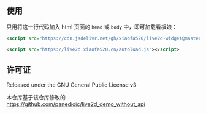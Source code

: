 ## 使用

只用将这一行代码加入 html 页面的 `head` 或 `body` 中，即可加载看板娘：
```xml
<script src="https://cdn.jsdelivr.net/gh/xiaofa520/live2d-widget@master/autoload.js"></script>
```
```xml
<script src="https://live2d.xiaofa520.cn/autoload.js"></script>
```
## 许可证
Released under the GNU General Public License v3

本仓库基于该仓库修改的 https://github.com/panedioic/live2d_demo_without_api
